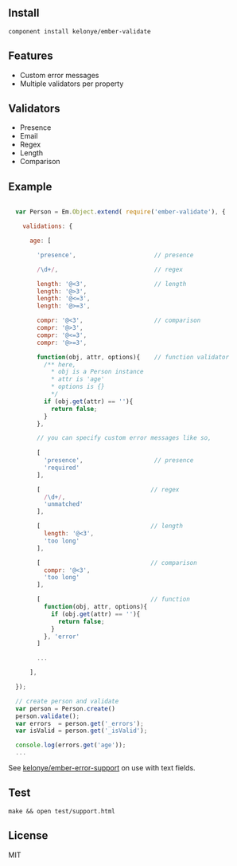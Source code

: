 Install
---

```
component install kelonye/ember-validate
```

Features
---

* Custom error messages
* Multiple validators per property

Validators
---

* Presence
* Email
* Regex
* Length
* Comparison

Example
---

```javascript

  var Person = Em.Object.extend( require('ember-validate'), {

    validations: {

      age: [

        'presence',                      // presence

        /\d+/,                           // regex

        length: '@<3',                   // length
        length: '@>3',
        length: '@<=3',
        length: '@>=3',

        compr: '@<3',                    // comparison
        compr: '@>3',
        compr: '@<=3',
        compr: '@>=3',

        function(obj, attr, options){    // function validator
          /** here,
            * obj is a Person instance
            * attr is 'age'
            * options is {}
            */
          if (obj.get(attr) == ''){
            return false;
          }
        },

        // you can specify custom error messages like so,
        
        [
          'presence',                    // presence
          'required'
        ],

        [                               // regex
          /\d+/,
          'unmatched'
        ],

        [                               // length
          length: '@<3',
          'too long'
        ],

        [                               // comparison
          compr: '@<3',
          'too long'
        ],

        [                               // function
          function(obj, attr, options){
            if (obj.get(attr) == ''){
              return false;
            }
          }, 'error'
        ]

        ...

      ],

  });

  // create person and validate
  var person = Person.create()
  person.validate();
  var errors  = person.get('_errors');
  var isValid = person.get('_isValid');

  console.log(errors.get('age'));
  ...

```

See [kelonye/ember-error-support](https://github.com/kelonye/ember-error-support) on use with text fields.

Test
---

```
make && open test/support.html
```

License
---

MIT